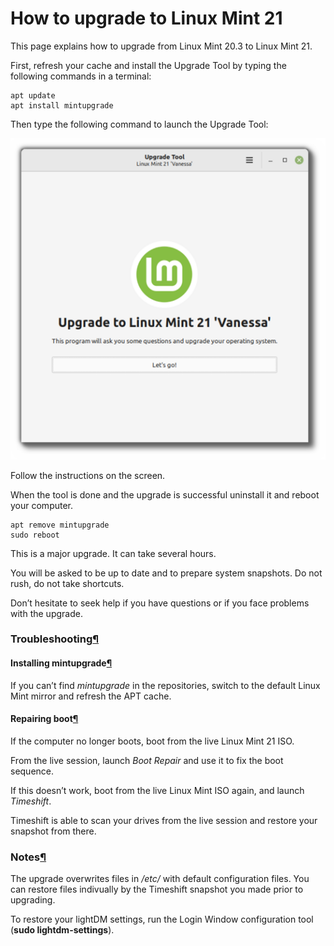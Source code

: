 # How to upgrade to Linux Mint 21

This page explains how to upgrade from Linux Mint 20.3 to Linux Mint 21.

First, refresh your cache and install the Upgrade Tool by typing the following commands in a terminal:

```
apt update
apt install mintupgrade
```

Then type the following command to launch the Upgrade Tool:

![\_images/upgrade21-mintupgrade.png](<../../../.gitbook/assets/upgrade21 mintupgrade.png>)

Follow the instructions on the screen.

When the tool is done and the upgrade is successful uninstall it and reboot your computer.

```
apt remove mintupgrade
sudo reboot
```

This is a major upgrade. It can take several hours.

You will be asked to be up to date and to prepare system snapshots. Do not rush, do not take shortcuts.

Don’t hesitate to seek help if you have questions or if you face problems with the upgrade.

### Troubleshooting[¶](broken-reference)

#### Installing mintupgrade[¶](broken-reference)

If you can’t find _mintupgrade_ in the repositories, switch to the default Linux Mint mirror and refresh the APT cache.

#### Repairing boot[¶](broken-reference)

If the computer no longer boots, boot from the live Linux Mint 21 ISO.

From the live session, launch _Boot Repair_ and use it to fix the boot sequence.

If this doesn’t work, boot from the live Linux Mint ISO again, and launch _Timeshift_.

Timeshift is able to scan your drives from the live session and restore your snapshot from there.

### Notes[¶](broken-reference)

The upgrade overwrites files in _/etc/_ with default configuration files. You can restore files indivually by the Timeshift snapshot you made prior to upgrading.

To restore your lightDM settings, run the Login Window configuration tool (**sudo lightdm-settings**).
